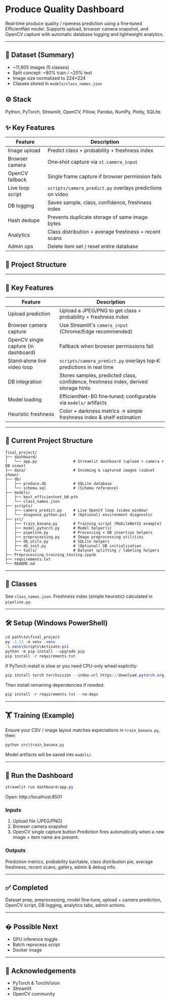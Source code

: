 
# Produce Quality Dashboard

Real‑time produce quality / ripeness prediction using a fine‑tuned EfficientNet model. Supports upload, browser camera snapshot, and OpenCV capture with automatic database logging and lightweight analytics.

---
## 📂 Dataset (Summary)
- ~11,805 images (5 classes)
- Split concept: ~80% train / ~20% test
- Image size normalized to 224×224
- Classes stored in `models/class_names.json`

## ⚙️ Stack
Python, PyTorch, Streamlit, OpenCV, Pillow, Pandas, NumPy, Plotly, SQLite.

## ✨ Key Features
| Feature | Description |
|---------|-------------|
| Image upload | Predict class + probability + freshness index |
| Browser camera | One‑shot capture via `st.camera_input` |
| OpenCV fallback | Single frame capture if browser permission fails |
| Live loop script | `scripts/camera_predict.py` overlays predictions on video |
| DB logging | Saves sample, class, confidence, freshness index |
| Hash dedupe | Prevents duplicate storage of same image bytes |
| Analytics | Class distribution + average freshness + recent scans |
| Admin ops | Delete item set / reset entire database |

## 🧱 Project Structure

---
## 📌 Key Features
| Feature | Description |
|---------|-------------|
| Upload prediction | Upload a JPEG/PNG to get class + probability + freshness index |
| Browser camera capture | Use Streamlit's `camera_input` (Chrome/Edge recommended) |
| OpenCV single capture (in dashboard) | Fallback when browser permissions fail |
| Stand‑alone live video loop | `scripts/camera_predict.py` overlays top‑K predictions in real time |
| DB integration | Stores samples, predicted class, confidence, freshness index, derived storage hints |
| Model loading | EfficientNet-B0 fine‑tuned; configurable via `models/` artifacts |
| Heuristic freshness | Color + darkness metrics → simple freshness index & shelf estimation |

---
## 📂 Current Project Structure
```
final_project/
├── dashboard/
│   └── app.py                # Streamlit dashboard (upload + camera + DB views)
├── data/                     # Incoming & captured images (subset shown)
├── db/
│   ├── produce.db            # SQLite database
│   └── schema.sql            # (Schema reference)
├── models/
│   ├── best_efficientnet_b0.pth
│   └── class_names.json
├── scripts/
│   ├── camera_predict.py     # Live OpenCV loop (video window)
│   └── diagnose_python.ps1   # (Optional) environment diagnostic
├── src/
│   ├── train_banana.py       # Training script (MobileNetV2 example)
│   ├── model_pytorch.py      # Model helper(s)
│   ├── pipeline.py           # Processing + DB insertion helpers
│   ├── preprocessing.py      # Image preprocessing utilities
│   ├── db_utils.py           # SQLite helpers
│   ├── db_init.py            # (Optional) DB initialization
│   └── tools/                # Dataset splitting / labeling helpers
├── Preprocessing_training_testing.ipynb
├── requirements.txt
└── README.md
```

---
## 🧪 Classes
See `class_names.json`. Freshness index (simple heuristic) calculated in `pipeline.py`.

---
## 🛠 Setup (Windows PowerShell)
```powershell
cd path\to\final_project
py -3.13 -m venv .venv
.\.venv\Scripts\Activate.ps1
python -m pip install --upgrade pip
pip install -r requirements.txt
```
If PyTorch install is slow or you need CPU-only wheel explicitly:
```powershell
pip install torch torchvision --index-url https://download.pytorch.org/whl/cpu
```
Then install remaining dependencies if needed:
```powershell
pip install -r requirements.txt --no-deps
```

---
## 🏋️ Training (Example)
Ensure your CSV / image layout matches expectations in `train_banana.py`, then:
```powershell
python src\train_banana.py
```
Model artifacts will be saved into `models/`.

---
## 🚀 Run the Dashboard
```powershell
streamlit run dashboard/app.py
```
Open: http://localhost:8501

### Inputs
1. Upload file (JPEG/PNG)
2. Browser camera snapshot
3. OpenCV single capture button
Prediction fires automatically when a new image + item name are present.

### Outputs
Prediction metrics, probability bar/table, class distribution pie, average freshness, recent scans, gallery, admin & debug info.

---
## ✅ Completed
Dataset prep, preprocessing, model fine‑tune, upload + camera prediction, OpenCV script, DB logging, analytics tabs, admin actions.

---
## � Possible Next
- GPU inference toggle
- Batch reprocess script
- Docker image

---
## 🙌 Acknowledgements
* PyTorch & TorchVision
* Streamlit
* OpenCV community
